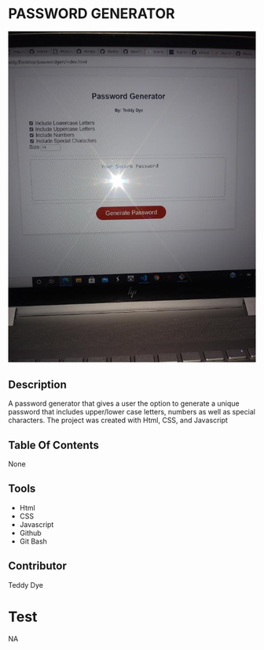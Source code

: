 # PASSWORD GENERATOR
![JS Password Generator](0.jpg
)

## Description 
A password generator that gives a user the option to generate  a unique password that includes upper/lower case letters, numbers as well as special characters. The project was created with Html, CSS, and Javascript

## Table Of Contents
None

## Tools
* Html
* CSS
* Javascript
* Github 
* Git Bash

## Contributor
Teddy Dye

# Test 
NA